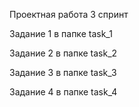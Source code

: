 Проектная работа 3 спринт


Задание 1 в папке task_1

Задание 2 в папке task_2

Задание 3 в папке task_3

Задание 4 в папке task_4